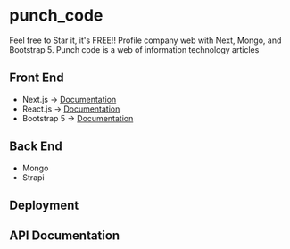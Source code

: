 # punch_code

Feel free to Star it, it's FREE!! Profile company web with Next, Mongo, and Bootstrap 5.
Punch code is a web of information technology articles

## Front End

- Next.js       -> [Documentation]()
- React.js      -> [Documentation]()
- Bootstrap 5   -> [Documentation]()

## Back End

- Mongo
- Strapi


## Deployment

## API Documentation
